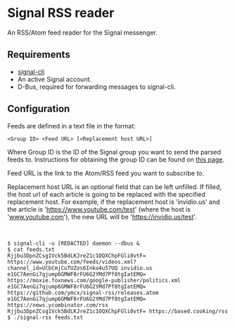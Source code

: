 # Signal RSS reader
An RSS/Atom feed reader for the Signal messenger.

## Requirements
- [signal-cli](https://github.com/AsamK/signal-cli)
- An active Signal account.
- D-Bus, required for forwarding messages to signal-cli.

## Configuration
Feeds are defined in a text file in the format:

```<Group ID> <Feed URL> [<Replacement host URL>]```

Where Group ID is the ID of the Signal group you want to send the parsed feeds to. Instructions for obtaining the group ID can be found on [this page](https://github.com/AsamK/signal-cli/wiki/DBus-service#send-using-dbus-send).

Feed URL is the link to the Atom/RSS feed you want to subscribe to.

Replacement host URL is an optional field that can be left unfilled. If filled, the host url of each article is going to be replaced with the specified replacement host. For example, if the replacement host is 'invidio.us' and the article is 'https://www.youtube.com/test' (where the host is 'www.youtube.com'), the new URL will be 'https://invidio.us/test'.

<br>

```shell
$ signal-cli -u [REDACTED] daemon --dbus &
$ cat feeds.txt
Rjjbu3DpnZCsg1Vck5BdLKJreZ1c1OQXChpFGli0vtF= https://www.youtube.com/feeds/videos.xml?channel_id=UCbCmjCuTUZos6Inko4u57UQ invidio.us
e1GC7AenGi7qjump6GMWF8rFU6G2YMd7Pf8tgIatEMQ= https://moxie.foxnews.com/google-publisher/politics.xml
e1GC7AenGi7qjump6GMWF8rFU6G2YMd7Pf8tgIatEMQ= https://github.com/ymcx/signal-rss/releases.atom
e1GC7AenGi7qjump6GMWF8rFU6G2YMd7Pf8tgIatEMQ= https://news.ycombinator.com/rss
Rjjbu3DpnZCsg1Vck5BdLKJreZ1c1OQXChpFGli0vtF= https://based.cooking/rss
$ ./signal-rss feeds.txt
```
